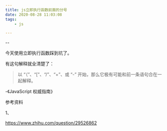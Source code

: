 ```yaml
---
title: js立即执行函数前面的分号
date: 2020-08-28 11:03:08
tags:
	- js

---
```


--

今天使用立即执行函数踩到坑了。

有这句解释就全清楚了：

> 以 “（”、“[”、“/”、“+”、或 “-” 开始，那么它极有可能和前一条语句合在一起解释。

-《JavaScript 权威指南》



参考资料

1、

https://www.zhihu.com/question/29526862